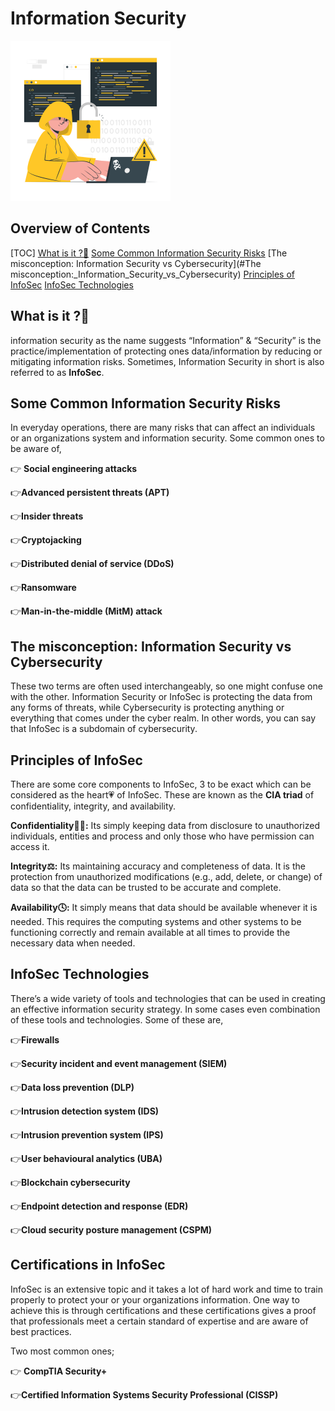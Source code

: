 # Information Security

<img src="images\Hacker-cuate.png" alt="Hacker-cuate" style="zoom: 25%;" />

## Overview of Contents

[TOC]
[What is it ?🤔](#What_is_it_?🤔)
[Some Common Information Security Risks](#Some_Common_Information_Security_Risks)
[The misconception: Information Security vs Cybersecurity](#The misconception:_Information_Security_vs_Cybersecurity)
[Principles of InfoSec](#Principles_of_InfoSec)
[InfoSec Technologies](#InfoSec_Technologies)


## What is it ?🤔

information security as the name suggests “Information”  & “Security” is the practice/implementation of protecting ones data/information by reducing or mitigating information risks. Sometimes, Information Security in short is also referred to as **InfoSec**.



## Some Common Information Security Risks

In everyday operations, there are many risks that can affect an individuals or an organizations system and information security. Some common ones to be aware of,

👉 **Social engineering attacks**

👉**Advanced persistent threats (APT)**

👉**Insider threats**

👉**Cryptojacking**

👉**Distributed denial of service (DDoS)**

👉**Ransomware**

👉**Man-in-the-middle (MitM) attack**



## The misconception: Information Security vs Cybersecurity

These two terms are often used interchangeably, so one might confuse one with the other. Information Security or InfoSec is protecting the data from any forms of threats, while Cybersecurity is protecting anything or everything that comes under the cyber realm. In other words, you can say that InfoSec is a subdomain of cybersecurity.





## Principles of InfoSec

There are some core components to InfoSec, 3 to be exact which can be considered as the heart💗 of InfoSec. These are known as the **CIA triad** of confidentiality, integrity, and availability.

**Confidentiality🐱‍👤:** Its simply keeping data from disclosure to unauthorized individuals, entities and process and only those who have permission can access it.

**Integrity⚖:** Its maintaining accuracy and completeness of data. It is the protection from unauthorized modifications (e.g., add, delete, or change) of data so that the data can be trusted to be accurate and complete.

**Availability🕓:** It simply means that data should be available whenever it is needed. This requires the computing systems and other systems to be functioning correctly and remain available at all times to provide the necessary data when needed.





## InfoSec Technologies

There’s a wide variety of tools and technologies that can be used in creating an effective information security strategy. In some cases even combination of these tools and technologies. Some of these are,

👉**Firewalls**

👉**Security incident and event management (SIEM)**

👉**Data loss prevention (DLP)**

👉**Intrusion detection system (IDS)**

👉**Intrusion prevention system (IPS)**

👉**User behavioural analytics (UBA)**

👉**Blockchain cybersecurity**

👉**Endpoint detection and response (EDR)**

👉**Cloud security posture management (CSPM)**





## Certifications in InfoSec

InfoSec is an extensive topic and it takes a lot of hard work and time to train properly to protect your or your organizations information. One way to achieve this is through certifications and these certifications gives a proof that professionals meet a certain standard of expertise and are aware of best practices.

Two most common ones;

👉 **CompTIA Security+**

👉**Certified Information Systems Security Professional (CISSP)**

